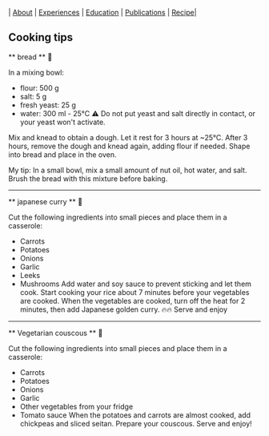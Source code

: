 |  [About](./) | [Experiences](./work-exp.md) | [Education](./education.html) | [Publications](./scientific-publications.html) |  [Recipe](./Recipe.html)| 

## Cooking tips

** bread ** :herb:

In a mixing bowl:

- flour: 500 g
- salt: 5 g
- fresh yeast: 25 g
- water: 300 ml - 25°C
:warning: Do not put yeast and salt directly in contact, or your yeast won't activate.

Mix and knead to obtain a dough.
Let it rest for 3 hours at ~25°C.
After 3 hours, remove the dough and knead again, adding flour if needed.
Shape into bread and place in the oven.

My tip: In a small bowl, mix a small amount of nut oil, hot water, and salt. Brush the bread with this mixture before baking.

---

** japanese curry ** :herb:

Cut the following ingredients into small pieces and place them in a casserole:
- Carrots
- Potatoes
- Onions
- Garlic
- Leeks
- Mushrooms
Add water and soy sauce to prevent sticking and let them cook.
Start cooking your rice about 7 minutes before your vegetables are cooked.
When the vegetables are cooked, turn off the heat for 2 minutes, then add Japanese golden curry. 🔥🔥
Serve and enjoy

---

** Vegetarian couscous ** :herb:

Cut the following ingredients into small pieces and place them in a casserole:
- Carrots
- Potatoes
- Onions
- Garlic
- Other vegetables from your fridge
- Tomato sauce
When the potatoes and carrots are almost cooked, add chickpeas and sliced seitan.
Prepare your couscous.
Serve and enjoy!



